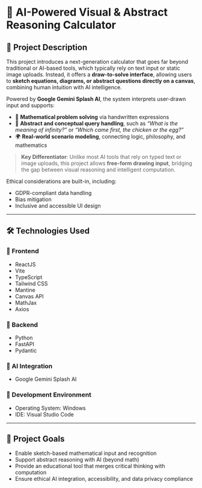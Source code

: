 # 🧠 AI-Powered Visual & Abstract Reasoning Calculator

## 📘 Project Description

This project introduces a next-generation calculator that goes far beyond traditional or AI-based tools, which typically rely on text input or static image uploads. Instead, it offers a **draw-to-solve interface**, allowing users to **sketch equations, diagrams, or abstract questions directly on a canvas**, combining human intuition with AI intelligence.

Powered by **Google Gemini Splash AI**, the system interprets user-drawn input and supports:

- 🧮 **Mathematical problem solving** via handwritten expressions
- 💭 **Abstract and conceptual query handling**, such as _“What is the meaning of infinity?”_ or _“Which came first, the chicken or the egg?”_
- 🌍 **Real-world scenario modeling**, connecting logic, philosophy, and mathematics

> **Key Differentiator**: Unlike most AI tools that rely on typed text or image uploads, this project allows **free-form drawing input**, bridging the gap between visual reasoning and intelligent computation.

Ethical considerations are built-in, including:
- GDPR-compliant data handling
- Bias mitigation
- Inclusive and accessible UI design

---

## 🛠️ Technologies Used

### 🔹 Frontend
- ReactJS
- Vite
- TypeScript
- Tailwind CSS
- Mantine
- Canvas API
- MathJax
- Axios

### 🔹 Backend
- Python
- FastAPI
- Pydantic

### 🔹 AI Integration
- Google Gemini Splash AI

### 🔹 Development Environment
- Operating System: Windows
- IDE: Visual Studio Code

---

## 🚀 Project Goals
- Enable sketch-based mathematical input and recognition
- Support abstract reasoning with AI (beyond math)
- Provide an educational tool that merges critical thinking with computation
- Ensure ethical AI integration, accessibility, and data privacy compliance

